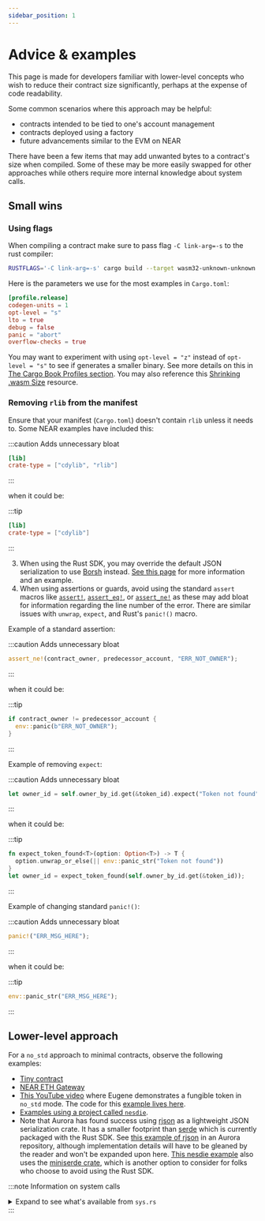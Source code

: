 ```yaml
---
sidebar_position: 1
---
```


# Advice & examples

This page is made for developers familiar with lower-level concepts who wish to reduce their contract size significantly, perhaps at the expense of code readability.

Some common scenarios where this approach may be helpful:

- contracts intended to be tied to one's account management
- contracts deployed using a factory
- future advancements similar to the EVM on NEAR

There have been a few items that may add unwanted bytes to a contract's size when compiled. Some of these may be more easily swapped for other approaches while others require more internal knowledge about system calls.

## Small wins

### Using flags

When compiling a contract make sure to pass flag `-C link-arg=-s` to the rust compiler:

```bash
RUSTFLAGS='-C link-arg=-s' cargo build --target wasm32-unknown-unknown --release
```

Here is the parameters we use for the most examples in `Cargo.toml`:

```toml
[profile.release]
codegen-units = 1
opt-level = "s"
lto = true
debug = false
panic = "abort"
overflow-checks = true
```

You may want to experiment with using `opt-level = "z"` instead of `opt-level = "s"` to see if generates a smaller binary. See more details on this in [The Cargo Book Profiles section](https://doc.rust-lang.org/cargo/reference/profiles.html#opt-level). You may also reference this [Shrinking .wasm Size](https://rustwasm.github.io/book/reference/code-size.html#tell-llvm-to-optimize-for-size-instead-of-speed) resource.

### Removing `rlib` from the manifest

Ensure that your manifest (`Cargo.toml`) doesn't contain `rlib` unless it needs to. Some NEAR examples have included this:

:::caution Adds unnecessary bloat

```toml
[lib]
crate-type = ["cdylib", "rlib"]
```
:::

  when it could be:

:::tip

```toml
[lib]
crate-type = ["cdylib"]
```
:::

3. When using the Rust SDK, you may override the default JSON serialization to use [Borsh](https://borsh.io) instead. [See this page](/contract-interface/serialization-interface#overriding-serialization-protocol-default) for more information and an example.
4. When using assertions or guards, avoid using the standard `assert` macros like [`assert!`](https://doc.rust-lang.org/std/macro.assert.html), [`assert_eq!`](https://doc.rust-lang.org/std/macro.assert_eq.html), or [`assert_ne!`](https://doc.rust-lang.org/std/macro.assert_ne.html) as these may add bloat for information regarding the line number of the error. There are similar issues with `unwrap`, `expect`, and Rust's `panic!()` macro.

  Example of a standard assertion:

  :::caution Adds unnecessary bloat

  ```rust
  assert_ne!(contract_owner, predecessor_account, "ERR_NOT_OWNER");
  ```
  :::

  when it could be:

  :::tip

  ```rust
  if contract_owner != predecessor_account {
    env::panic(b"ERR_NOT_OWNER");
  }
  ```
  :::

  Example of removing `expect`:

  :::caution Adds unnecessary bloat

  ```rust
  let owner_id = self.owner_by_id.get(&token_id).expect("Token not found");
  ```
  :::

  when it could be:

  :::tip

  ```rust
  fn expect_token_found<T>(option: Option<T>) -> T {
    option.unwrap_or_else(|| env::panic_str("Token not found"))
  }
  let owner_id = expect_token_found(self.owner_by_id.get(&token_id));  
  ```
  :::

  Example of changing standard `panic!()`:

  :::caution Adds unnecessary bloat

  ```rust
  panic!("ERR_MSG_HERE"); 
  ```
  :::

  when it could be:

  :::tip

  ```rust
  env::panic_str("ERR_MSG_HERE");  
  ```
  :::

## Lower-level approach

For a `no_std` approach to minimal contracts, observe the following examples:

- [Tiny contract](https://github.com/near/nearcore/tree/master/runtime/near-test-contracts/tiny-contract-rs)
- [NEAR ETH Gateway](https://github.com/ilblackdragon/near-eth-gateway/blob/master/proxy/src/lib.rs)
- [This YouTube video](https://youtu.be/Hy4VBSCqnsE) where Eugene demonstrates a fungible token in `no_std` mode. The code for this [example lives here](https://github.com/near/core-contracts/pull/88).
- [Examples using a project called `nesdie`](https://github.com/austinabell/nesdie/tree/main/examples).
- Note that Aurora has found success using [rjson](https://crates.io/crates/rjson) as a lightweight JSON serialization crate. It has a smaller footprint than [serde](https://crates.io/crates/serde) which is currently packaged with the Rust SDK. See [this example of rjson](https://github.com/aurora-is-near/aurora-engine/blob/65a1d11fcd16192cc1bda886c62005c603189a24/src/json.rs#L254) in an Aurora repository, although implementation details will have to be gleaned by the reader and won't be expanded upon here. [This nesdie example](https://github.com/austinabell/nesdie/blob/bb6beb77e32cd54077ac54bf028f262a9dfb6ad0/examples/multisig/src/utils/json/vector.rs#L26-L30) also uses the [miniserde crate](https://crates.io/crates/miniserde), which is another option to consider for folks who choose to avoid using the Rust SDK.

:::note Information on system calls
<details>
  <summary>Expand to see what's available from <code>sys.rs</code></summary>

```rust reference
https://github.com/near/near-sdk-rs/blob/master/near-sdk/src/environment/sys.rs
```
</details>
:::
